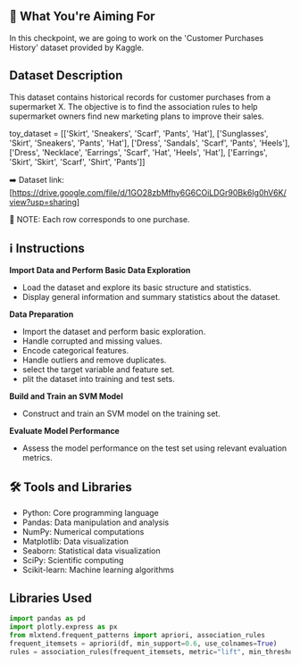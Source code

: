 ## 🎯 What You're Aiming For
In this checkpoint, we are going to work on the 'Customer Purchases History' dataset provided by Kaggle.

## Dataset Description
This dataset contains historical records for customer purchases from a supermarket X. The objective is to find the association rules to help supermarket owners find new marketing plans to improve their sales.

toy_dataset = [['Skirt', 'Sneakers', 'Scarf', 'Pants', 'Hat'], ['Sunglasses', 'Skirt', 'Sneakers', 'Pants', 'Hat'], ['Dress', 'Sandals', 'Scarf', 'Pants', 'Heels'], ['Dress', 'Necklace', 'Earrings', 'Scarf', 'Hat', 'Heels', 'Hat'], ['Earrings', 'Skirt', 'Skirt', 'Scarf', 'Shirt', 'Pants']]

➡️ Dataset link: [https://drive.google.com/file/d/1GO28zbMfhy6G6COiLDGr90Bk6Ig0hV6K/view?usp=sharing]

🚧 NOTE: Each row corresponds to one purchase.

## ℹ️ Instructions

**Import Data and Perform Basic Data Exploration**

- Load the dataset and explore its basic structure and statistics.
- Display general information and summary statistics about the dataset.


**Data Preparation**

-  Import the dataset and perform basic exploration.
-  Handle corrupted and missing values.
-  Encode categorical features.
-  Handle outliers and remove duplicates.
-  select the target variable and feature set.
-  plit the dataset into training and test sets.


**Build and Train an SVM Model**

- Construct and train an SVM model on the training set.

  
**Evaluate Model Performance**

- Assess the model performance on the test set using relevant evaluation metrics.

  
## 🛠️ Tools and Libraries

- Python: Core programming language
- Pandas: Data manipulation and analysis
- NumPy: Numerical computations
- Matplotlib: Data visualization
- Seaborn: Statistical data visualization
- SciPy: Scientific computing
- Scikit-learn: Machine learning algorithms
  
## Libraries Used

~~~~ python
import pandas as pd
import plotly.express as px
from mlxtend.frequent_patterns import apriori, association_rules
frequent_itemsets = apriori(df, min_support=0.6, use_colnames=True)
rules = association_rules(frequent_itemsets, metric="lift", min_threshold=1)
